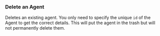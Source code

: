 ### Delete an Agent

Deletes an existing agent. You only need to specify the unique
`id` of the Agent to get the correct details. This will put the agent in the trash but will not permanently delete them.
